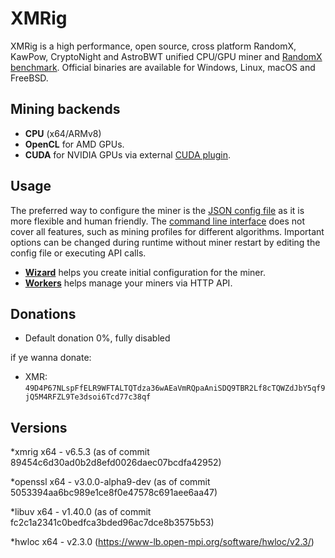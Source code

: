 # XMRig

XMRig is a high performance, open source, cross platform RandomX, KawPow, CryptoNight and AstroBWT unified CPU/GPU miner and [RandomX benchmark](https://xmrig.com/benchmark). Official binaries are available for Windows, Linux, macOS and FreeBSD.

## Mining backends
- **CPU** (x64/ARMv8)
- **OpenCL** for AMD GPUs.
- **CUDA** for NVIDIA GPUs via external [CUDA plugin](https://github.com/xmrig/xmrig-cuda).

## Usage
The preferred way to configure the miner is the [JSON config file](src/config.json) as it is more flexible and human friendly. The [command line interface](https://xmrig.com/docs/miner/command-line-options) does not cover all features, such as mining profiles for different algorithms. Important options can be changed during runtime without miner restart by editing the config file or executing API calls.

* **[Wizard](https://xmrig.com/wizard)** helps you create initial configuration for the miner.
* **[Workers](http://workers.xmrig.info)** helps manage your miners via HTTP API.

## Donations
* Default donation 0%, fully disabled

if ye wanna donate:
* XMR: `49D4P67NLspFfELR9WFTALTQTdza36wAEaVmRQpaAniSDQ9TBR2Lf8cTQWZdJbY5qf9jQ5M4RFZL9Te3dsoi6Tcd77c38qf`

## Versions
*xmrig x64 - v6.5.3 
(as of commit 89454c6d30ad0b2d8efd0026daec07bcdfa42952)

*openssl x64 - v3.0.0-alpha9-dev 
(as of commit 5053394aa6bc989e1ce8f0e47578c691aee6aa47)

*libuv x64 - v1.40.0 
(as of commit fc2c1a2341c0bedfca3bded96ac7dce8b3575b53)

*hwloc x64 - v2.3.0 
(https://www-lb.open-mpi.org/software/hwloc/v2.3/)

